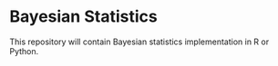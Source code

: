 # Bayesian Statistics
This repository will contain Bayesian statistics implementation in R or Python. 
